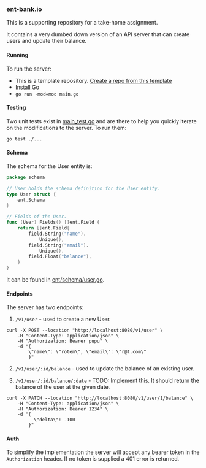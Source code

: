### ent-bank.io

This is a supporting repository for a take-home assignment.

It contains a very dumbed down version of an API server that can create users and update their balance.

#### Running

To run the server:

* This is a template repository. [Create a repo from this template](https://docs.github.com/en/repositories/creating-and-managing-repositories/creating-a-repository-from-a-template)
* [Install Go](https://go.dev/doc/install) 
* `go run -mod=mod main.go`

#### Testing

Two unit tests exist in [main_test.go](main_test.go) and are there to help you quickly iterate on the modifications to
the server. To run them:

```text
go test ./...
```

#### Schema

The schema for the User entity is:

```go
package schema

// User holds the schema definition for the User entity.
type User struct {
	ent.Schema
}

// Fields of the User.
func (User) Fields() []ent.Field {
	return []ent.Field{
		field.String("name").
			Unique(),
		field.String("email").
			Unique(),
		field.Float("balance"),
	}
}
```

It can be found in [ent/schema/user.go](ent/schema/user.go).

#### Endpoints

The server has two endpoints:

1. `/v1/user` - used to create a new User.

```shell
curl -X POST --location "http://localhost:8080/v1/user" \
    -H "Content-Type: application/json" \
    -H "Authorization: Bearer pupu" \
    -d "{
        \"name\": \"rotem\", \"email\": \"r@t.com\"
        }"
```

2. `/v1/user/:id/balance` - used to update the balance of an existing user.

3. `/v1/user/:id/balance/:date` - TODO: Implement this. It should return the balance of the user at the given date.

```shell
curl -X PATCH --location "http://localhost:8080/v1/user/1/balance" \
    -H "Content-Type: application/json" \
    -H "Authorization: Bearer 1234" \
    -d "{
          \"delta\": -100
        }"
```

#### Auth

To simplify the implementation the server will accept any bearer token in the
`Authorization` header. If no token is supplied a 401 error is returned.
